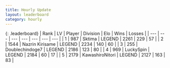 ```yaml
---
title: Hourly Update
layout: leaderboard
category: hourly
---
```


{: .leaderboard}
| Rank | LV | Player | Division | Elo | Wins | Losses |
| --- | --- | --- | --- | --- | --- | --- |
| <span data-change="0">1</span> | 987 | <span title="ID: 353063">Sktima</span> | LEGEND | <span data-change="23">2261</span> | <span data-change="8">229</span> | <span data-change="0">57</span> |
| <span data-change="0">2</span> | 1544 | <span title="ID: 315148">Nazrin Kirisame</span> | LEGEND | <span data-change="0">2234</span> | <span data-change="0">140</span> | <span data-change="0">60</span> |
| <span data-change="0">3</span> | 255 | <span title="ID: 245040">Doublechindoge7</span> | LEGEND | <span data-change="0">2186</span> | <span data-change="0">123</span> | <span data-change="0">80</span> |
| <span data-change="0">4</span> | 969 | <span title="ID: 498412">LuckySpin</span> | LEGEND | <span data-change="0">2184</span> | <span data-change="0">60</span> | <span data-change="0">17</span> |
| <span data-change="0">5</span> | 2179 | <span title="ID: 164871">KawashiroNitori</span> | LEGEND | <span data-change="0">2127</span> | <span data-change="0">163</span> | <span data-change="0">83</span> |